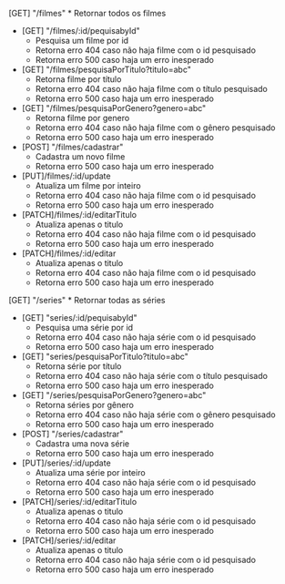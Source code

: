  [GET] "/filmes"
    * Retornar todos os filmes
- [GET] "/filmes/:id/pequisabyId"
    * Pesquisa um filme por id 
    * Retorna erro 404 caso não haja filme com o id pesquisado
    * Retorna erro 500 caso haja um erro inesperado
- [GET] "/filmes/pesquisaPorTitulo?titulo=abc"
    * Retorna filme por título
    * Retorna erro 404 caso não haja filme com o título pesquisado
    * Retorna erro 500 caso haja um erro inesperado
- [GET] "/filmes/pesquisaPorGenero?genero=abc"
    * Retorna filme por genero
    * Retorna erro 404 caso não haja filme com o gênero pesquisado
    * Retorna erro 500 caso haja um erro inesperado
- [POST] "/filmes/cadastrar"
    * Cadastra um novo filme 
    * Retorna erro 500 caso haja um erro inesperado
- [PUT]/filmes/:id/update
    * Atualiza um filme por inteiro
    * Retorna erro 404 caso não haja filme com o id pesquisado
    * Retorna erro 500 caso haja um erro inesperado
- [PATCH]/filmes/:id/editarTitulo
    * Atualiza apenas o titulo
    * Retorna erro 404 caso não haja filme com o id pesquisado
    * Retorna erro 500 caso haja um erro inesperado
- [PATCH]/filmes/:id/editar
    * Atualiza apenas o titulo
    * Retorna erro 404 caso não haja filme com o id pesquisado
    * Retorna erro 500 caso haja um erro inesperado


[GET] "/series"
    * Retornar todas as séries
- [GET] "series/:id/pequisabyId"
    * Pesquisa uma série por id 
    * Retorna erro 404 caso não haja série com o id pesquisado
    * Retorna erro 500 caso haja um erro inesperado
- [GET] "series/pesquisaPorTitulo?titulo=abc"
    * Retorna série por título
    * Retorna erro 404 caso não haja série com o título pesquisado
    * Retorna erro 500 caso haja um erro inesperado
- [GET] "/series/pesquisaPorGenero?genero=abc"
    * Retorna séries por gênero
    * Retorna erro 404 caso não haja série com o gênero pesquisado
    * Retorna erro 500 caso haja um erro inesperado
- [POST] "/series/cadastrar"
    * Cadastra uma nova série
    * Retorna erro 500 caso haja um erro inesperado
- [PUT]/series/:id/update
    * Atualiza uma série por inteiro
    * Retorna erro 404 caso não haja série com o id pesquisado
    * Retorna erro 500 caso haja um erro inesperado
- [PATCH]/series/:id/editarTitulo
    * Atualiza apenas o titulo
    * Retorna erro 404 caso não haja série com o id pesquisado
    * Retorna erro 500 caso haja um erro inesperado
- [PATCH]/series/:id/editar
    * Atualiza apenas o titulo
    * Retorna erro 404 caso não haja série com o id pesquisado
    * Retorna erro 500 caso haja um erro inesperado